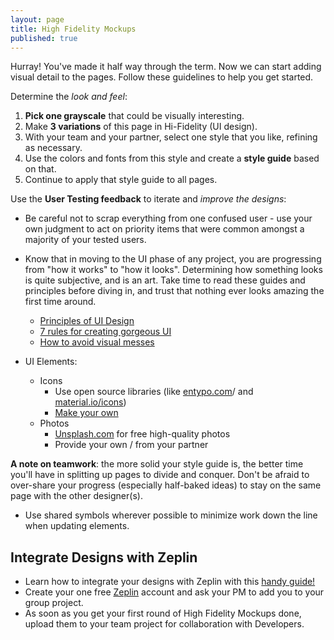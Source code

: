 ```yaml
---
layout: page
title: High Fidelity Mockups
published: true
---
```


Hurray! You've made it half way through the term. Now we can start adding visual detail to the pages. Follow these guidelines to help you get started.

Determine the *look and feel*:
1. **Pick one grayscale** that could be visually interesting.
2. Make **3 variations** of this page in Hi-Fidelity (UI design).
3. With your team and your partner, select one style that you like, refining as necessary.
4. Use the colors and fonts from this style and create a **style guide** based on that.
5. Continue to apply that style guide to all pages.

Use the **User Testing feedback** to iterate and *improve the designs*:
* Be careful not to scrap everything from one confused user - use your own judgment to act on priority items that were common amongst a majority of your tested users.
* Know that in moving to the UI phase of any project, you are progressing from "how it works" to "how it looks". Determining how something looks is quite subjective, and is an art. Take time to read these guides and principles before diving in, and trust that nothing ever looks amazing the first time around.
  * [Principles of UI Design](http://bokardo.com/principles-of-user-interface-design/)
  * [7 rules for creating gorgeous UI](https://medium.com/@erikdkennedy/7-rules-for-creating-gorgeous-ui-part-1-559d4e805cda)
  * [How to avoid visual messes](http://www.visualmess.com/)

* UI Elements:
  * Icons
    * Use open source libraries (like [entypo.com](http://www.entypo.com/)/ and [material.io/icons](https://material.io/icons/))
    * [Make your own](https://www.designcrispy.com/use-pen-tool-sketch-master-easy-steps/)
  * Photos
    * [Unsplash.com](unsplash.com) for free high-quality photos
    * Provide your own / from your partner

**A note on teamwork**: the more solid your style guide is, the better time you'll have in splitting up pages to divide and conquer. Don't be afraid to over-share your progress (especially half-baked ideas) to stay on the same page with the other designer(s).
  * Use shared symbols wherever possible to minimize work down the line when updating elements.


## Integrate Designs with Zeplin
* Learn how to integrate your designs with Zeplin with this [handy guide!](https://medium.com/dali-lab/a-guide-to-zeplin-9b1c0dbef0b1)
* Create your one free [Zeplin](https://zeplin.io/) account and ask your PM to add you to your group project.
* As soon as you get your first round of High Fidelity Mockups done, upload them to your team project for collaboration with Developers.
